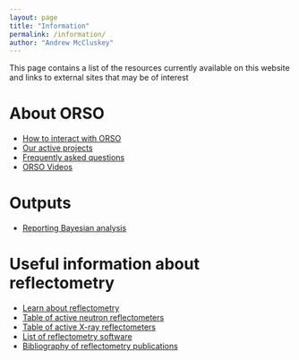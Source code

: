 ```yaml
---
layout: page
title: "Information"
permalink: /information/
author: "Andrew McCluskey"
---
```


This page contains a list of the resources currently available on this website and links to external sites that may be of interest

# About ORSO

  * [How to interact with ORSO](../organisation_and_communication/how_to_participate)
  * [Our active projects](../projects)
  * [Frequently asked questions](./FAQ)
  * [ORSO Videos](./videos)

# Outputs

  * [Reporting Bayesian analysis](https://doi.org/10.1107/S1600576722011426)

# Useful information about reflectometry

  * [Learn about reflectometry](./learning)
  * [Table of active neutron reflectometers](./reflectometers)
  * [Table of active X-ray reflectometers](./xray_reflectometers)
  * [List of reflectometry software](./software)
  * [Bibliography of reflectometry publications](./bibliography)

<!--
* [Worldwide reflectometry activities](./activities)
-->
